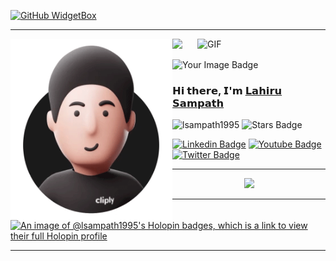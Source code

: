 [![GitHub WidgetBox](https://github-widgetbox.vercel.app/api/profile?username=lsampath1995&data=followers,repositories,stars,commits)](https://github.com/Jurredr/github-widgetbox)

<hr>

<img align="right" alt="GIF" src="http://odm.ergotron.com/Portals/0/images/products/OEM/bt861aa_ani.gif" width="205" height=""/>

<img align="left" alt="GIF" src="https://github.com/lsampath1995/lsampath1995/blob/7e39de7d4cd0e49fac33d6d87916e17159ced6a6/ezgif.com-gif-maker.gif" width="" height="290"/>

<p align="left">
  <img src="https://profile-counter.glitch.me/lsampath1995/count.svg" />
</p>

<img src="https://tryhackme-badges.s3.amazonaws.com/lsampath1.png" alt="Your Image Badge" />

### **𝗛𝗶 𝘁𝗵𝗲𝗿𝗲, 𝗜'𝗺** <a href="https://lsampath1.netlify.app" target="_blank">𝗟𝗮𝗵𝗶𝗿𝘂 𝗦𝗮𝗺𝗽𝗮𝘁𝗵</a>

[](https://visitor-badge.glitch.me/badge?page_id=lsampath1995.lsampath1995) <img src="https://komarev.com/ghpvc/?username=lsampath1995" alt="lsampath1995" /> 
<a href="https://github.com/lsampath1995/awesome-github-profile-readme/issues"></a> <img src="https://img.shields.io/github/stars/lsampath1995" alt="Stars Badge"/></a>

[![Linkedin Badge](https://img.shields.io/badge/-LinkedIn-0e76a8?style=flat&logo=Linkedin&logoColor=white)](https://www.linkedin.com/in/l%CE%B4hiru-s%CE%B4mp%CE%B4th-3a8169177/)
[![Youtube Badge](https://img.shields.io/badge/-YouTube-e4405f?style=flat&logo=Youtube&logoColor=white)](https://m.youtube.com/user/38919929045544/featured)
[![Twitter Badge](https://img.shields.io/badge/-Twitter-00acee?style=flat&logo=Twitter&logoColor=white)](https://twitter.com/lsampath1_)

<hr>

<p align="center">
  <a href="https://skillicons.dev">
    <img src="https://skillicons.dev/icons?i=git,github,vscode,figma,laravel,php,html,css,js,wordpress,gcp,azure,idea,mysql,sqlite&theme=dark" />
  </a>
</p>

<hr>

[![An image of @lsampath1995's Holopin badges, which is a link to view their full Holopin profile](https://holopin.me/lsampath1995)](https://holopin.io/@lsampath1995)

<hr>
